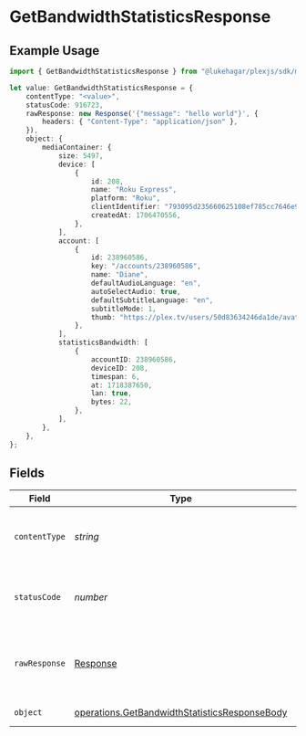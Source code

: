 # GetBandwidthStatisticsResponse

## Example Usage

```typescript
import { GetBandwidthStatisticsResponse } from "@lukehagar/plexjs/sdk/models/operations";

let value: GetBandwidthStatisticsResponse = {
    contentType: "<value>",
    statusCode: 916723,
    rawResponse: new Response('{"message": "hello world"}', {
        headers: { "Content-Type": "application/json" },
    }),
    object: {
        mediaContainer: {
            size: 5497,
            device: [
                {
                    id: 208,
                    name: "Roku Express",
                    platform: "Roku",
                    clientIdentifier: "793095d235660625108ef785cc7646e9",
                    createdAt: 1706470556,
                },
            ],
            account: [
                {
                    id: 238960586,
                    key: "/accounts/238960586",
                    name: "Diane",
                    defaultAudioLanguage: "en",
                    autoSelectAudio: true,
                    defaultSubtitleLanguage: "en",
                    subtitleMode: 1,
                    thumb: "https://plex.tv/users/50d83634246da1de/avatar?c=1707110967",
                },
            ],
            statisticsBandwidth: [
                {
                    accountID: 238960586,
                    deviceID: 208,
                    timespan: 6,
                    at: 1718387650,
                    lan: true,
                    bytes: 22,
                },
            ],
        },
    },
};
```

## Fields

| Field                                                                                                                 | Type                                                                                                                  | Required                                                                                                              | Description                                                                                                           |
| --------------------------------------------------------------------------------------------------------------------- | --------------------------------------------------------------------------------------------------------------------- | --------------------------------------------------------------------------------------------------------------------- | --------------------------------------------------------------------------------------------------------------------- |
| `contentType`                                                                                                         | *string*                                                                                                              | :heavy_check_mark:                                                                                                    | HTTP response content type for this operation                                                                         |
| `statusCode`                                                                                                          | *number*                                                                                                              | :heavy_check_mark:                                                                                                    | HTTP response status code for this operation                                                                          |
| `rawResponse`                                                                                                         | [Response](https://developer.mozilla.org/en-US/docs/Web/API/Response)                                                 | :heavy_check_mark:                                                                                                    | Raw HTTP response; suitable for custom response parsing                                                               |
| `object`                                                                                                              | [operations.GetBandwidthStatisticsResponseBody](../../../sdk/models/operations/getbandwidthstatisticsresponsebody.md) | :heavy_minus_sign:                                                                                                    | Bandwidth Statistics                                                                                                  |